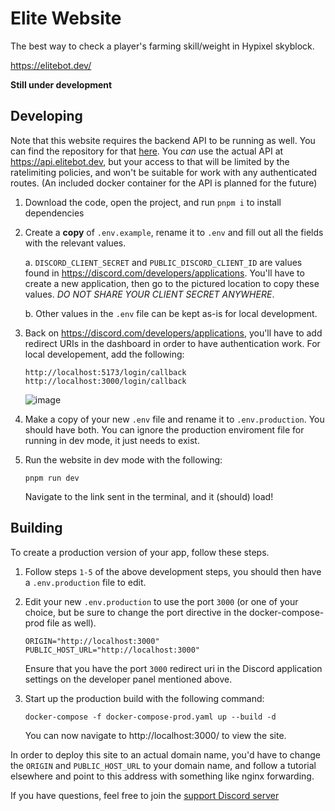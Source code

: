 # Elite Website

The best way to check a player's farming skill/weight in Hypixel skyblock.

https://elitebot.dev/

**Still under development**

## Developing

Note that this website requires the backend API to be running as well. You can find the repository for that [here](https://github.com/EliteFarmers/API). You _can_ use the actual API at https://api.elitebot.dev, but your access to that will be limited by the ratelimiting policies, and won't be suitable for work with any authenticated routes. (An included docker container for the API is planned for the future)

1. Download the code, open the project, and run `pnpm i` to install dependencies

2. Create a **copy** of `.env.example`, rename it to `.env` and fill out all the fields with the relevant values.

    a. `DISCORD_CLIENT_SECRET` and `PUBLIC_DISCORD_CLIENT_ID` are values found in https://discord.com/developers/applications. You'll have to create a new application, then go to the pictured location to copy these values. _DO NOT SHARE YOUR CLIENT SECRET ANYWHERE_.

    b. Other values in the `.env` file can be kept as-is for local development.

3. Back on https://discord.com/developers/applications, you'll have to add redirect URIs in the dashboard in order to have authentication work. For local developement, add the following:

    ```
    http://localhost:5173/login/callback
    http://localhost:3000/login/callback
    ```

    ![image](https://user-images.githubusercontent.com/24925519/210026662-1cea4e7d-64dc-4655-93c7-705c399d02df.png)

4. Make a copy of your new `.env` file and rename it to `.env.production`. You should have both. You can ignore the production enviroment file for running in dev mode, it just needs to exist.

5. Run the website in dev mode with the following:

    ```
    pnpm run dev
    ```

    Navigate to the link sent in the terminal, and it (should) load!

## Building

To create a production version of your app, follow these steps.

1. Follow steps `1-5` of the above development steps, you should then have a `.env.production` file to edit.

2. Edit your new `.env.production` to use the port `3000` (or one of your choice, but be sure to change the port directive in the docker-compose-prod file as well).

    ```
    ORIGIN="http://localhost:3000"
    PUBLIC_HOST_URL="http://localhost:3000"
    ```

    Ensure that you have the port `3000` redirect uri in the Discord application settings on the developer panel mentioned above.

3. Start up the production build with the following command:
    ```
    docker-compose -f docker-compose-prod.yaml up --build -d
    ```
    You can now navigate to http://localhost:3000/ to view the site.

In order to deploy this site to an actual domain name, you'd have to change the `ORIGIN` and `PUBLIC_HOST_URL` to your domain name, and follow a tutorial elsewhere and point to this address with something like nginx forwarding.

If you have questions, feel free to join the [support Discord server](https://discord.gg/C4S7NNexps)
